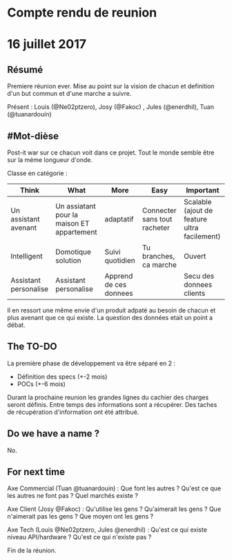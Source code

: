 # Compte rendu de reunion
# 16 juillet 2017

## Résumé
Premiere réunion ever. Mise au point sur la vision de chacun et definition d'un but commun et d'une marche a suivre.

Présent :
Louis (@Ne02ptzero), Josy (@Fakoc) , Jules (@enerdhil), Tuan (@tuanardouin)


## #Mot-dièse
Post-it war sur ce chacun voit dans ce projet. Tout le monde semble être sur la méme longueur d'onde.

Classe en catégorie :

| Think                 | What                                       | More                   | Easy                         | Important                |
|-----------------------|--------------------------------------------|------------------------|------------------------------|----------------------------------------------|
| Un assistant avenant  | Un assiatant pour la maison ET appartement | adaptatif              | Connecter sans tout racheter | Scalable (ajout de feature ultra facilement) |
| Intelligent           | Domotique solution                         | Suivi quotidien        | Tu branches, ca marche       | Ouvert                                       |
| Assistant personalise | Assistant personalise                      | Apprend de ces donnees |                              | Secu des donnees clients                     |

Il en ressort une même envie d'un produit adpaté au besoin de chacun et plus avenant que ce qui existe. La question des données etait un point a débat.

## The TO-DO

La première phase de développement va être séparé en 2 :
* Définition des specs (+-2 mois)
* POCs (+-6 mois)

Durant la prochaine reunion les grandes lignes du cachier des charges seront définis. Entre temps des informations sont a récupérer.
Des taches de récupération d'information ont été attribué.

## Do we have a name ?

No.

## For next time

Axe Commercial (Tuan @tuanardouin) :
Que font les autres ? Qu'est ce que les autres ne font pas ? Quel marchés existe ?

Axe Client (Josy @Fakoc) :
Qu'utilise les gens ? Qu'aimerait les gens ? Que n'aimerait pas les gens ? Que moyen ont les gens ?

Axe Tech (Louis @Ne02ptzero, Jules @enerdhil) :
Qu'est ce qui existe niveau API/hardware ? Qu'est ce qui n'existe pas ?

Fin de la réunion.
